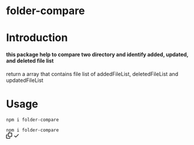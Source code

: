 ﻿# folder-compare


# Introduction
<h4>this package help to compare two directory and identify added, updated, and deleted file list </h4>
<p>return a array that contains file list of addedFileList, deletedFileList and updatedFileList</p>

# Usage
<p dir="auto">
  <code>npm i folder-compare</code>
</p>
<div
  class="highlight highlight-source-js notranslate position-relative overflow-auto"
  dir="auto"
>
    <code>npm i folder-compare</code>
  <div class="zeroclipboard-container position-absolute right-0 top-0">
    <clipboard-copy
      aria-label="Copy"
      class="ClipboardButton btn js-clipboard-copy m-2 p-0 tooltipped-no-delay"
      data-copy-feedback="Copied!"
      data-tooltip-direction="w"
      value="npm i folder-compare"
      tabindex="0"
      role="button"
    >
      <svg
        aria-hidden="true"
        height="16"
        viewBox="0 0 16 16"
        version="1.1"
        width="16"
        data-view-component="true"
        class="octicon octicon-copy js-clipboard-copy-icon m-2"
      >
        <path
          d="M0 6.75C0 5.784.784 5 1.75 5h1.5a.75.75 0 0 1 0 1.5h-1.5a.25.25 0 0 0-.25.25v7.5c0 .138.112.25.25.25h7.5a.25.25 0 0 0 .25-.25v-1.5a.75.75 0 0 1 1.5 0v1.5A1.75 1.75 0 0 1 9.25 16h-7.5A1.75 1.75 0 0 1 0 14.25Z"
        ></path>
        <path
          d="M5 1.75C5 .784 5.784 0 6.75 0h7.5C15.216 0 16 .784 16 1.75v7.5A1.75 1.75 0 0 1 14.25 11h-7.5A1.75 1.75 0 0 1 5 9.25Zm1.75-.25a.25.25 0 0 0-.25.25v7.5c0 .138.112.25.25.25h7.5a.25.25 0 0 0 .25-.25v-7.5a.25.25 0 0 0-.25-.25Z"
        ></path>
      </svg>
      <svg
        aria-hidden="true"
        height="16"
        viewBox="0 0 16 16"
        version="1.1"
        width="16"
        data-view-component="true"
        class="octicon octicon-check js-clipboard-check-icon color-fg-success d-none m-2"
      >
        <path
          d="M13.78 4.22a.75.75 0 0 1 0 1.06l-7.25 7.25a.75.75 0 0 1-1.06 0L2.22 9.28a.751.751 0 0 1 .018-1.042.751.751 0 0 1 1.042-.018L6 10.94l6.72-6.72a.75.75 0 0 1 1.06 0Z"
        ></path>
      </svg>
    </clipboard-copy>
  </div>
</div>


